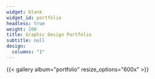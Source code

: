 ```yaml
---
widget: blank
widget_id: portfolio
headless: true
weight: 200
title: Graphic Design Portfolio
subtitle: null
design:
  columns: "1"
---
```

{{< gallery album="portfolio" resize_options="600x" >}}